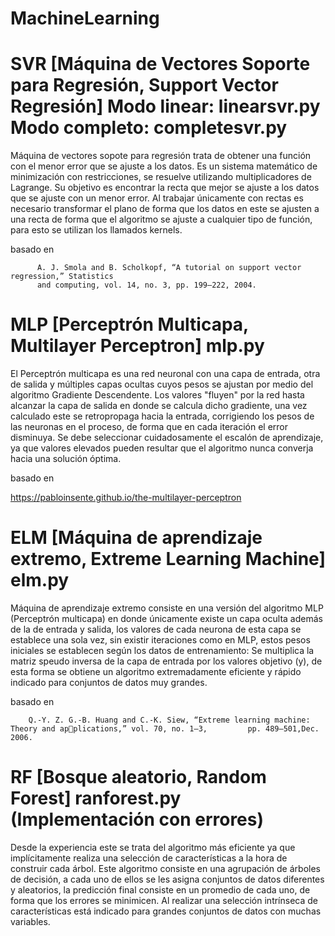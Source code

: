 # MachineLearning

# SVR [Máquina de Vectores Soporte para Regresión, Support Vector Regresión] Modo linear: linearsvr.py Modo completo: completesvr.py

Máquina de vectores sopote para regresión trata de obtener una función con el menor error que se ajuste a los datos. Es un sistema matemático de minimización con restricciones, se resuelve utilizando multiplicadores de Lagrange.
Su objetivo es encontrar la recta que mejor se ajuste a los datos que se ajuste con un menor error. Al trabajar únicamente con rectas es necesario transformar el plano de forma que los datos en este se ajusten a una recta de forma que el algoritmo se ajuste a cualquier tipo de función, para esto se utilizan los llamados kernels.

basado en

          A. J. Smola and B. Scholkopf, “A tutorial on support vector regression,” Statistics
          and computing, vol. 14, no. 3, pp. 199–222, 2004.


# MLP [Perceptrón Multicapa, Multilayer Perceptron] mlp.py

El Perceptrón multicapa es una red neuronal con una capa de entrada, otra de salida y múltiples capas ocultas cuyos pesos se ajustan por medio del algoritmo Gradiente Descendente. Los valores "fluyen" por la red hasta alcanzar la capa de salida en donde se calcula dicho gradiente, una vez calculado este se retropropaga hacia la entrada, corrigiendo los pesos de las neuronas en el proceso, de forma que en cada iteración el error disminuya. Se debe seleccionar cuidadosamente el escalón de aprendizaje, ya que valores elevados pueden resultar que el algoritmo nunca converja hacia una solución óptima. 

basado en 

  https://pabloinsente.github.io/the-multilayer-perceptron


# ELM [Máquina de aprendizaje extremo, Extreme Learning Machine] elm.py

Máquina de aprendizaje extremo consiste en una versión del algoritmo MLP (Perceptrón multicapa) en donde únicamente existe un capa oculta además de la de entrada y salida, los valores de cada neurona de esta capa se establece una sola vez, sin existir iteraciones como en MLP, estos pesos iniciales se establecen según los datos de entrenamiento: Se multiplica la matriz speudo inversa de la capa de entrada por los valores objetivo (y), de esta forma se obtiene un algoritmo extremadamente eficiente y rápido indicado para conjuntos de datos muy grandes.

basado en 

        Q.-Y. Z. G.-B. Huang and C.-K. Siew, “Extreme learning machine: Theory and applications,” vol. 70, no. 1–3,         pp. 489–501,Dec. 2006.


# RF [Bosque aleatorio, Random Forest] ranforest.py (Implementación con errores)

Desde la experiencia este se trata del algoritmo más eficiente ya que implícitamente realiza una selección de características a la hora de construir cada árbol. Este algoritmo consiste en una agrupación de árboles de decisión, a cada uno de ellos se les asigna conjuntos de datos diferentes y aleatorios, la predicción final consiste en un promedio de cada uno, de forma que los errores se minimicen. Al realizar una selección intrínseca de características está indicado para grandes conjuntos de datos con muchas variables.
